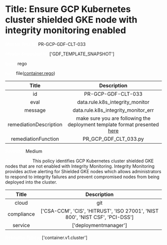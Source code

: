 



# Title: Ensure GCP Kubernetes cluster shielded GKE node with integrity monitoring enabled


***<font color="white">Master Test Id:</font>*** PR-GCP-GDF-CLT-033

***<font color="white">Master Snapshot Id:</font>*** ['GDF_TEMPLATE_SNAPSHOT']

***<font color="white">type:</font>*** rego

***<font color="white">rule:</font>*** file([container.rego])  
  
  
  
  

|Title|Description|
| :---: | :---: |
|id|PR-GCP-GDF-CLT-033|
|eval|data.rule.k8s_integrity_monitor|
|message|data.rule.k8s_integrity_monitor_err|
|remediationDescription|make sure you are following the deployment template format presented <a href='https://cloud.google.com/kubernetes-engine/docs/reference/rest/v1/projects.locations.clusters' target='_blank'>here</a> |
|remediationFunction|PR_GCP_GDF_CLT_033.py|


***<font color="white">Severity:</font>*** Medium

***<font color="white">Description:</font>*** This policy identifies GCP Kubernetes cluster shielded GKE nodes that are not enabled with Integrity Monitoring. Integrity Monitoring provides active alerting for Shielded GKE nodes which allows administrators to respond to integrity failures and prevent compromised nodes from being deployed into the cluster.  
  
  

|Title|Description|
| :---: | :---: |
|cloud|git|
|compliance|['CSA-CCM', 'CIS', 'HITRUST', 'ISO 27001', 'NIST 800', 'NIST CSF', 'PCI-DSS']|
|service|['deploymentmanager']|


***<font color="white">Resource Types:</font>*** ['container.v1.cluster']


[container.rego]: https://github.com/prancer-io/prancer-compliance-test/tree/master/google/iac/container.rego
